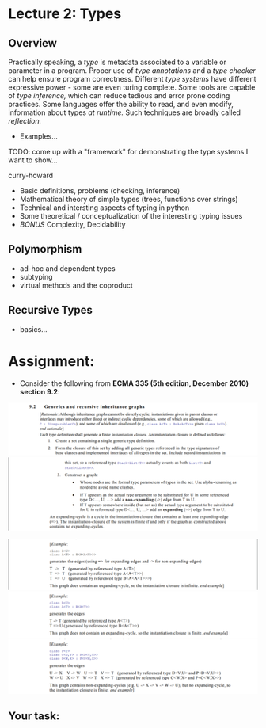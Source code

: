 # Lecture 2: Types

## Overview

Practically speaking, a *type* is metadata associated to a variable or parameter in a program.
Proper use of *type annotations* and a *type checker* can help ensure program correctness.
Different *type systems* have different expressive power - some are even turing complete.
Some tools are capable of *type inference,* which can reduce tedious and error prone coding practices.
Some languages offer the ability to read, and even modify, information about types *at runtime.*  Such techniques are broadly called *reflection.*

* Examples...

TODO: come up with a "framework" for demonstrating the type systems I want to show...

curry-howard

* Basic definitions, problems (checking, inference)
* Mathematical theory of simple types (trees, functions over strings)
* Technical and intersting aspects of typing in python
* Some theoretical / conceptualization of the interesting typing issues
* *BONUS* Complexity, Decidability

## Polymorphism
* ad-hoc and dependent types
* subtyping
* virtual methods and the coproduct

## Recursive Types
* basics...




# Assignment:

* Consider the following from **ECMA 335 (5th edition, December 2010) section 9.2**:

![ecma-335-9.2_1](./img/ecma-335-9.2_1.png)
![ecma-335-9.2_2](./img/ecma-335-9.2_2.png)

![ecma-335-9.2-example-1](./img/ecma-335-9.2-example-1.png)
![ecma-335-9.2-example-2](./img/ecma-335-9.2-example-2.png)
![ecma-335-9.2-example-3](./img/ecma-335-9.2-example-3.png)

## Your task:

<!-- TODO: come up with something to do -->